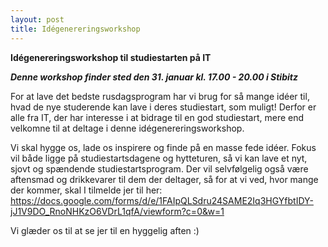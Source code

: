 ```yaml
---
layout: post
title: Idégenereringsworkshop
---
```


**Idégenereringsworkshop til studiestarten på IT**

***Denne workshop finder sted den 31. januar kl. 17.00 - 20.00 i Stibitz***

For at lave det bedste rusdagsprogram har vi brug for så mange idéer til, hvad de nye studerende kan lave i deres studiestart, som muligt! 
Derfor er alle fra IT, der har interesse i at bidrage til en god studiestart, mere end velkomne til at deltage i denne idégenereringsworkshop.

Vi skal hygge os, lade os inspirere og finde på en masse fede idéer. Fokus vil både ligge på studiestartsdagene og hytteturen, så vi kan lave et nyt, sjovt og spændende studiestartsprogram. 
Der vil selvfølgelig også være aftensmad og drikkevarer til dem der deltager, så for at vi ved, hvor mange der kommer, skal I tilmelde jer til her: https://docs.google.com/forms/d/e/1FAIpQLSdru24SAME2Iq3HGYfbtIDY-jJ1V9DO_RnoNHKzO6VDrL1qfA/viewform?c=0&w=1 

Vi glæder os til at se jer til en hyggelig aften :) 

